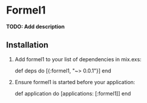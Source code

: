 # Formel1

**TODO: Add description**

## Installation

  1. Add formel1 to your list of dependencies in mix.exs:

        def deps do
          [{:formel1, "~> 0.0.1"}]
        end

  2. Ensure formel1 is started before your application:

        def application do
          [applications: [:formel1]]
        end
